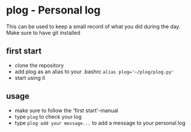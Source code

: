 # plog - Personal log
This can be used to keep a small record of what you did during the day.
Make sure to have git installed

## first start
* clone the repository
* add plog as an alias to your .bashrc `alias plog='~/plog/plog.py'`
* start using it

## usage
* make sure to follow the 'first start'-manual
* type `plog` to check your log
* type `plog add your message...` to add a message to your personal log

